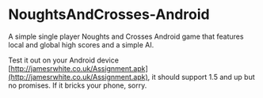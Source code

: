 NoughtsAndCrosses-Android
=========================

A simple single player Noughts and Crosses Android game that features local and global high scores and a simple AI.

Test it out on your Android device [http://jamesrwhite.co.uk/Assignment.apk](http://jamesrwhite.co.uk/Assignment.apk), it should support 1.5 and up but no promises. If it bricks your phone, sorry.
